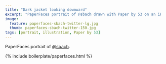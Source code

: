 ```yaml
---
title: "Dark jacket looking downward"
excerpt: "PaperFaces portrait of @sbach drawn with Paper by 53 on an iPad."
image: 
  feature: paperfaces-sbach-twitter-lg.jpg
  thumb: paperfaces-sbach-twitter-150.jpg
tags: [portrait, illustration, Paper by 53]
---
```


PaperFaces portrait of [@sbach](http://twitter.com/sbach).

{% include boilerplate/paperfaces.html %}